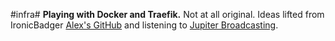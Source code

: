 #infra#
**Playing with Docker and Traefik.**
Not at all original. Ideas lifted from IronicBadger [Alex's GitHub](https://github.com/IronicBadger/infra) and listening to [Jupiter Broadcasting](https://www.jupiterbroadcasting.com/). 
